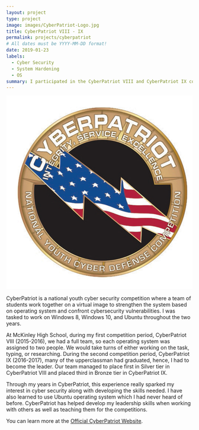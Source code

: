 ```yaml
---
layout: project
type: project
image: images/CyberPatriot-Logo.jpg
title: CyberPatriot VIII - IX
permalink: projects/cyberpatriot
# All dates must be YYYY-MM-DD format!
date: 2019-01-23
labels:
  - Cyber Security
  - System Hardening
  - OS
summary: I participated in the CyberPatriot VIII and CyberPatriot IX competitions during my junior and senior year of high school.
---
```


<img class="ui small right floated rounded image" src="/images/CyberPatriot-Logo.jpg">

CyberPatriot is a national youth cyber security competition where a team of students work together on a virtual image to strengthen the system based on operating system and confront cybersecurity vulnerabilities. I was tasked to work on Windows 8, Windows 10, and Ubuntu throughout the two years.

At McKinley High School, during my first competition period, CyberPatriot VIII (2015-2016), we had a full team, so each operating system was assigned to two people. We would take turns of either working on the task, typing, or researching. During the second competition period, CyberPatriot IX (2016-2017), many of the upperclassman had graduated, hence, I had to become the leader. Our team managed to place first in Silver tier in CyberPatriot VIII and placed third in Bronze tier in CyberPatriot IX.

Through my years in CyberPatriot, this experience really sparked my interest in cyber security along with developing the skills needed. I have also learned to use Ubuntu operating system which I had never heard of before. CyberPatriot has helped develop my leadership skills when working with others as well as teaching them for the competitions.





You can learn more at the [Official CyberPatriot Website](https://www.uscyberpatriot.org/).
